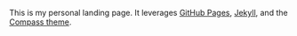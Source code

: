 This is my personal landing page. It leverages [GitHub Pages](https://pages.github.com/), [Jekyll](http://jekyllrb.com), and the [Compass theme](https://github.com/excentris/compass/fork). 
